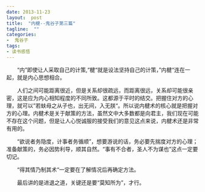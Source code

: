 ```yaml
---
date: 2013-11-23
layout:  post
title:  "内楗--鬼谷子第三篇"
tagline:  ""
categories:
-  鬼谷子
tags:
- 读书感悟
---
```


<p>&emsp;&emsp;“内”即使让人采取自己的计策,&ldquo;楗“就是设法坚持自己的计策，”内楗“连在一起，就是内心思想相合。</p>

<p>&emsp;&emsp;人们之间可能距离很近，但是关系却很疏远，而距离很远，关系却可能很亲密，这是应为内心相知程度的不同所致。这都源于平时的结交。把握住对方的心理，就可以”若蚨母之从子也，出无间，入无朕“。所以说内楗术的核心就是把握对方的心理。内楗术是关于献策的方法，虽然文中大多数都是向君主，我们现在可能不存在这个问题，但是让人心悦诚服的接受我们的意见这点来说，内楗术还是非常有用的。</p>

<p>&emsp;&emsp;“欲说者务隐度，计事者务循顺”，想要游说的话，务必要先揣度对方的心理；准备献策的，务必因势利导，顺其自然。“事有不合者，圣人不为谋也”这点一定要切记。</p>

<p>&emsp;&emsp;&ldquo;得其情乃制其术“一定要在了解情况后再确定方法。</p>

<p>&emsp;&emsp;最后讲的是进退之道，关键还是要“莫知所为”，才行。</p>